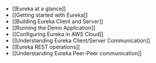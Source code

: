 * [[Eureka at a glance]]
* [[Getting started with Eureka]]
* [[Building Eureka Client and Server]]
* [[Running the Demo Application]]
* [[Configuring Eureka in AWS Cloud]]
* [[Understanding Eureka Client/Server Communication]]
* [[Eureka REST operations]]
* [[Understanding Eureka Peer-Peer communication]]
